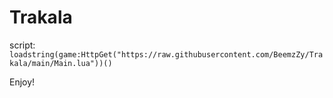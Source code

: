 # Trakala
script:
```loadstring(game:HttpGet("https://raw.githubusercontent.com/BeemzZy/Trakala/main/Main.lua"))()```

Enjoy!
